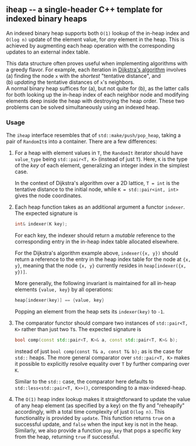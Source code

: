 ## iheap -- a single-header C++ template for indexed binary heaps

An indexed binary heap supports both `O(1)` lookup of the in-heap index and
`O(log n)` update of the element value, for *any* element in the heap.
This is achieved by augmenting each heap operation with the corresponding
updates to an external index table.

This data structure often proves useful when implementing algorithms with a
greedy flavor.
For example, each iteration in [Dijkstra's algorithm][dijk] involves  
(a) finding the node `x` with the *shortest* "tentative distance", and  
(b) *updating* the tentative distances of `x`'s neighbors.  
A normal binary heap suffices for (a), but not quite for (b), as the latter
calls for both looking up the in-heap index of each neighbor node and modifying
elements deep inside the heap with destroying the heap order.
These two problems can be solved simultaneously using an indexed heap.

[dijk]: https://en.wikipedia.org/wiki/Dijkstra%27s_algorithm


### Usage

The `iheap` interface resembles that of `std::make/push/pop_heap`, taking a
pair of `RandomIt`s into a container. There are a few differences:

1. For a heap with element values in `T`, the `RandomIt` iterator should have
   `value_type` being `std::pair<T, K>` (instead of just `T`).
   Here, `K` is the type of the *key* of each element, generalizing an integer
   index in the simplest case.

   In the context of Dijkstra's algorithm over a 2D lattice, `T = int` is the
   tentative distance to the initial node, while `K = std::pair<int, int>`
   gives the node coordinates.

2. Each heap function takes as an additional argument a functor `indexer`.
   The expected signature is
   ```cpp
   int& indexer(K key);
   ```
   For each key, the indexer should return a *mutable* reference to the
   corresponding entry in the in-heap index table allocated elsewhere.

   For the Dijkstra's algorithm example above, `indexer({x, y})` should return
   a reference to the entry in the heap index table for the node at `{x, y}`,
   meaning that the node `{x, y}` currently resides in `heap[indexer({x, y})]`.

   More generally, the following invariant is maintained for all in-heap
   elements `{value, key}` by all operations:
   ```cpp
   heap[indexer(key)] == {value, key}
   ```
   Popping an element from the heap sets its `indexer(key)` to `-1`.

3. The comparator functor should compare two instances of `std::pair<T, K>`
   rather than just two `T`s. The expected signature is
   ```cpp
   bool comp(const std::pair<T, K>& a, const std::pair<T, K>& b);
   ```
   instead of just `bool comp(const T& a, const T& b);` as is the case for
   `std::` heaps. The more general comparator over `std::pair<T, K>` makes it
   possible to explicitly resolve equality over `T` by further comparing over
   `K`.

   Similar to the `std::` case, the comparator here defaults to
   `std::less<std::pair<T, K>>()`, corresponding to a max-indexed-heap.

4. The `O(1)` heap index lookup makes it straightforward to update the value of
   any heap element (as specified by a key) on the fly and "reheapify"
   accordingly, with a total time complexity of just `O(log n)`. This
   functionality is provided by `update`. This function returns `true` on a
   successful update, and `false` when the input key is not in the heap.
   Similarly, we also provide a function `pop_key` that pops a specific key
   from the heap, returning `true` if successful.
